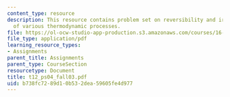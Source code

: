 ```yaml
---
content_type: resource
description: This resource contains problem set on reversibility and irreversibility
  of various thermodynamic processes.
file: https://ol-ocw-studio-app-production.s3.amazonaws.com/courses/16-01-unified-engineering-i-ii-iii-iv-fall-2005-spring-2006/b738fc7289d10b532dea59605fe4d977_t12_ps04_fall03.pdf
file_type: application/pdf
learning_resource_types:
- Assignments
parent_title: Assignments
parent_type: CourseSection
resourcetype: Document
title: t12_ps04_fall03.pdf
uid: b738fc72-89d1-0b53-2dea-59605fe4d977
---
```

